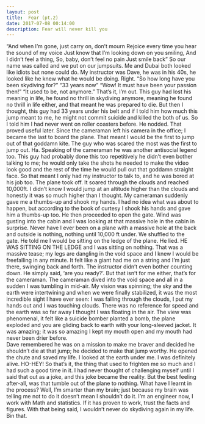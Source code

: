 ```yaml
---
layout: post
title:  Fear (pt.2)
date: 2017-07-08 00:14:00
description: Fear will never kill you
---
```

“And when I’m gone, just carry on, don’t mourn
Rejoice every time you hear the sound of my voice
Just know that I’m looking down on you smiling,
And I didn’t feel a thing, 
So, baby, don’t feel no pain
Just smile back”
So our name was called and we put on our jumpsuits. Me and Dubai both looked like idiots but none could do. My instructor was Dave, he was in his 40s, he looked like he knew what he would be doing. Right. 
“So how long have you been skydiving for?”
“33 years now”
“Wow! It must have been your passion then!”
“It used to be, not anymore.”
That’s it, I’m out. This guy had lost his meaning in life, he found no thrill in skydiving anymore, meaning he found no thrill in life either, and that meant he was prepared to die. 
But then I thought, this guy had 33 years under his belt and if I told him how much this jump meant to me, he might not commit suicide and killed the both of us. So I told him I had never went on roller coasters before. He nodded. That proved useful later.
Since the cameraman left his camera in the office; I became the last to board the plane. That meant I would be the first to jump out of that goddamn kite. The guy who was scared the most was the first to jump out. Ha. 
Speaking of the cameraman he was another antisocial legend too. This guy had probably done this too repetitively he didn’t even bother talking to me; he would only take the shots he needed to make the video look good and the rest of the time he would pull out that goddamn straight face. So that meant I only had my instructor to talk to, and he was bored at his job too.
The plane took off. It soared through the clouds and reached 10,000ft. I didn’t know I would jump at an altitude higher than the clouds and honestly it was so much higher than I thought. 
My cameraman suddenly gave me a thumbs-up and shook my hands.  I had no idea what was about to happen, but according to the book of curtesy I shook his hands and gave him a thumbs-up too. He then proceeded to open the gate.
Wind was gusting into the cabin and I was looking at that massive hole in the cabin in surprise. Never have I ever been on a plane with a massive hole at the back and outside is nothing, nothing until 10,000 ft under.
We shuffled to the gate. He told me I would be sitting on the ledge of the plane. He lied. HE WAS SITTING ON THE LEDGE and I was sitting on nothing. That was a massive tease; my legs are dangling in the void space and I knew I would be freefalling in any minute. It felt like a giant had me on a string and I’m just there, swinging back and forth. 
The instructor didn’t even bother counting down. He simply said, ‘are you ready?’. But that isn’t for me either, that’s for the cameraman. The cameraman dived into the void space and all in a sudden I was tumbling in mid-air. My vision was spinning; the sky and the earth were intertwining and when we were finally stabilized, it was the most incredible sight I have ever seen: I was falling through the clouds, I put my hands out and I was touching clouds. There was no reference for speed and the earth was so far away I thought I was floating in the air.  The view was phenomenal, it felt like a suicide bomber planted a bomb, the plane exploded and you are gliding back to earth with your long-sleeved jacket. It was amazing; it was so amazing I kept my mouth open and my mouth had never been drier before.  
Dave remembered he was on a mission to make me braver and decided he shouldn’t die at that jump; he decided to make that jump worthy. He opened the chute and saved my life. I looked at the earth under me. I was definitely alive. HO-HEY!
So that’s it, the thing that used to frighten me so much and I had such a good time in it. I had never thought of challenging myself until I said that out as a joke, and this joke became the reality. But the best feeling after-all, was that tumble out of the plane to nothing.
What have I learnt in the process? Well, I’m smarter than my brain; just because my brain was telling me not to do it doesn’t mean I shouldn’t do it. I’m an engineer now, I work with Math and statistics. If it has proven to work, trust the facts and figures. 
With that being said, I wouldn’t never do skydiving again in my life. Bin that. 
